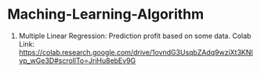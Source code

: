 # Maching-Learning-Algorithm
01. Multiple Linear Regression: Prediction profit based on some data. 
Colab Link: https://colab.research.google.com/drive/1ovndG3UsqbZAdq9wziXt3KNIvp_wGe3D#scrollTo=JriHu8ebEv9G
